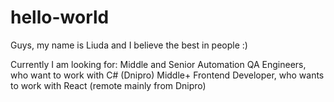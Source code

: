 # hello-world

Guys,
my name is Liuda and I believe the best in people :)

Currently I am looking for:
Middle and Senior Automation QA Engineers, who want to work with C# (Dnipro)
Middle+ Frontend Developer, who wants to work with React (remote mainly from Dnipro)
